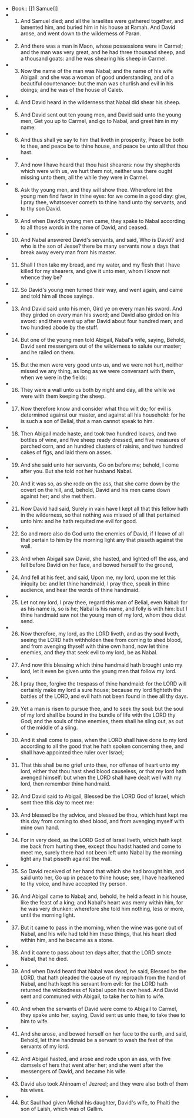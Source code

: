 - Book:: [[1 Samuel]]
- 1. And Samuel died; and all the Israelites were gathered together, and lamented him, and buried him in his house at Ramah. And David arose, and went down to the wilderness of Paran.
- 2. And there was a man in Maon, whose possessions were in Carmel; and the man was very great, and he had three thousand sheep, and a thousand goats: and he was shearing his sheep in Carmel.
- 3. Now the name of the man was Nabal; and the name of his wife Abigail: and she was a woman of good understanding, and of a beautiful countenance: but the man was churlish and evil in his doings; and he was of the house of Caleb.
- 4. And David heard in the wilderness that Nabal did shear his sheep.
- 5. And David sent out ten young men, and David said unto the young men, Get you up to Carmel, and go to Nabal, and greet him in my name:
- 6. And thus shall ye say to him that liveth in prosperity, Peace be both to thee, and peace be to thine house, and peace be unto all that thou hast.
- 7. And now I have heard that thou hast shearers: now thy shepherds which were with us, we hurt them not, neither was there ought missing unto them, all the while they were in Carmel.
- 8. Ask thy young men, and they will show thee. Wherefore let the young men find favor in thine eyes: for we come in a good day: give, I pray thee, whatsoever cometh to thine hand unto thy servants, and to thy son David.
- 9. And when David's young men came, they spake to Nabal according to all those words in the name of David, and ceased.
- 10. And Nabal answered David's servants, and said, Who is David? and who is the son of Jesse? there be many servants now a days that break away every man from his master.
- 11. Shall I then take my bread, and my water, and my flesh that I have killed for my shearers, and give it unto men, whom I know not whence they be?
- 12. So David's young men turned their way, and went again, and came and told him all those sayings.
- 13. And David said unto his men, Gird ye on every man his sword. And they girded on every man his sword; and David also girded on his sword: and there went up after David about four hundred men; and two hundred abode by the stuff.
- 14. But one of the young men told Abigail, Nabal's wife, saying, Behold, David sent messengers out of the wilderness to salute our master; and he railed on them.
- 15. But the men were very good unto us, and we were not hurt, neither missed we any thing, as long as we were conversant with them, when we were in the fields:
- 16. They were a wall unto us both by night and day, all the while we were with them keeping the sheep.
- 17. Now therefore know and consider what thou wilt do; for evil is determined against our master, and against all his household: for he is such a son of Belial, that a man cannot speak to him.
- 18. Then Abigail made haste, and took two hundred loaves, and two bottles of wine, and five sheep ready dressed, and five measures of parched corn, and an hundred clusters of raisins, and two hundred cakes of figs, and laid them on asses.
- 19. And she said unto her servants, Go on before me; behold, I come after you. But she told not her husband Nabal.
- 20. And it was so, as she rode on the ass, that she came down by the covert on the hill, and, behold, David and his men came down against her; and she met them.
- 21. Now David had said, Surely in vain have I kept all that this fellow hath in the wilderness, so that nothing was missed of all that pertained unto him: and he hath requited me evil for good.
- 22. So and more also do God unto the enemies of David, if I leave of all that pertain to him by the morning light any that pisseth against the wall.
- 23. And when Abigail saw David, she hasted, and lighted off the ass, and fell before David on her face, and bowed herself to the ground,
- 24. And fell at his feet, and said, Upon me, my lord, upon me let this iniquity be: and let thine handmaid, I pray thee, speak in thine audience, and hear the words of thine handmaid.
- 25. Let not my lord, I pray thee, regard this man of Belial, even Nabal: for as his name is, so is he; Nabal is his name, and folly is with him: but I thine handmaid saw not the young men of my lord, whom thou didst send.
- 26. Now therefore, my lord, as the LORD liveth, and as thy soul liveth, seeing the LORD hath withholden thee from coming to shed blood, and from avenging thyself with thine own hand, now let thine enemies, and they that seek evil to my lord, be as Nabal.
- 27. And now this blessing which thine handmaid hath brought unto my lord, let it even be given unto the young men that follow my lord.
- 28. I pray thee, forgive the trespass of thine handmaid: for the LORD will certainly make my lord a sure house; because my lord fighteth the battles of the LORD, and evil hath not been found in thee all thy days.
- 29. Yet a man is risen to pursue thee, and to seek thy soul: but the soul of my lord shall be bound in the bundle of life with the LORD thy God; and the souls of thine enemies, them shall he sling out, as out of the middle of a sling.
- 30. And it shall come to pass, when the LORD shall have done to my lord according to all the good that he hath spoken concerning thee, and shall have appointed thee ruler over Israel;
- 31. That this shall be no grief unto thee, nor offense of heart unto my lord, either that thou hast shed blood causeless, or that my lord hath avenged himself: but when the LORD shall have dealt well with my lord, then remember thine handmaid.
- 32. And David said to Abigail, Blessed be the LORD God of Israel, which sent thee this day to meet me:
- 33. And blessed be thy advice, and blessed be thou, which hast kept me this day from coming to shed blood, and from avenging myself with mine own hand.
- 34. For in very deed, as the LORD God of Israel liveth, which hath kept me back from hurting thee, except thou hadst hasted and come to meet me, surely there had not been left unto Nabal by the morning light any that pisseth against the wall.
- 35. So David received of her hand that which she had brought him, and said unto her, Go up in peace to thine house; see, I have hearkened to thy voice, and have accepted thy person.
- 36. And Abigail came to Nabal; and, behold, he held a feast in his house, like the feast of a king; and Nabal's heart was merry within him, for he was very drunken: wherefore she told him nothing, less or more, until the morning light.
- 37. But it came to pass in the morning, when the wine was gone out of Nabal, and his wife had told him these things, that his heart died within him, and he became as a stone.
- 38. And it came to pass about ten days after, that the LORD smote Nabal, that he died.
- 39. And when David heard that Nabal was dead, he said, Blessed be the LORD, that hath pleaded the cause of my reproach from the hand of Nabal, and hath kept his servant from evil: for the LORD hath returned the wickedness of Nabal upon his own head. And David sent and communed with Abigail, to take her to him to wife.
- 40. And when the servants of David were come to Abigail to Carmel, they spake unto her, saying, David sent us unto thee, to take thee to him to wife.
- 41. And she arose, and bowed herself on her face to the earth, and said, Behold, let thine handmaid be a servant to wash the feet of the servants of my lord.
- 42. And Abigail hasted, and arose and rode upon an ass, with five damsels of hers that went after her; and she went after the messengers of David, and became his wife.
- 43. David also took Ahinoam of Jezreel; and they were also both of them his wives.
- 44. But Saul had given Michal his daughter, David's wife, to Phalti the son of Laish, which was of Gallim.
